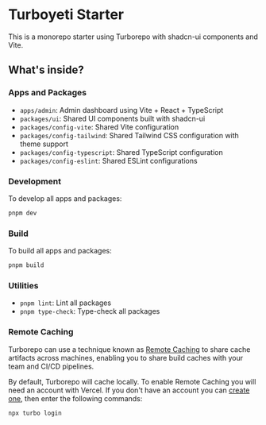 # Turboyeti Starter

This is a monorepo starter using Turborepo with shadcn-ui components and Vite.

## What's inside?

### Apps and Packages

- `apps/admin`: Admin dashboard using Vite + React + TypeScript
- `packages/ui`: Shared UI components built with shadcn-ui
- `packages/config-vite`: Shared Vite configuration
- `packages/config-tailwind`: Shared Tailwind CSS configuration with theme support
- `packages/config-typescript`: Shared TypeScript configuration
- `packages/config-eslint`: Shared ESLint configurations

### Development

To develop all apps and packages:

```bash
pnpm dev
```

### Build

To build all apps and packages:

```bash
pnpm build
```

### Utilities

- `pnpm lint`: Lint all packages
- `pnpm type-check`: Type-check all packages

### Remote Caching

Turborepo can use a technique known as [Remote Caching](https://turbo.build/repo/docs/core-concepts/remote-caching) to share cache artifacts across machines, enabling you to share build caches with your team and CI/CD pipelines.

By default, Turborepo will cache locally. To enable Remote Caching you will need an account with Vercel. If you don't have an account you can [create one](https://vercel.com/signup), then enter the following commands:

```bash
npx turbo login
```
